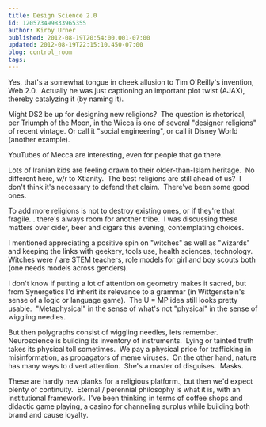 ```yaml
---
title: Design Science 2.0
id: 120573499833965355
author: Kirby Urner
published: 2012-08-19T20:54:00.001-07:00
updated: 2012-08-19T22:15:10.450-07:00
blog: control_room
tags: 
---
```


Yes, that's a somewhat tongue in cheek allusion to Tim O'Reilly's invention, Web 2.0.  Actually he was just captioning an important plot twist (AJAX), thereby catalyzing it (by naming it).

Might DS2 be up for designing new religions?  The question is rhetorical, per Triumph of the Moon, in the Wicca is one of several "designer religions" of recent vintage. Or call it "social engineering", or call it Disney World (another example).

YouTubes of Mecca are interesting, even for people that go there.

Lots of Iranian kids are feeling drawn to their older-than-Islam heritage.  No different here, w/r to Xtianity.  The best religions are still ahead of us?  I don't think it's necessary to defend that claim.  There've been some good ones.

To add more religions is not to destroy existing ones, or if they're that fragile... there's always room for another tribe.  I was discussing these matters over cider, beer and cigars this evening, contemplating choices.

I mentioned appreciating a positive spin on "witches" as well as "wizards" and keeping the links with geekery, tools use, health sciences, technology.  Witches were / are STEM teachers, role models for girl and boy scouts both (one needs models across genders).

I don't know if putting a lot of attention on geometry makes it sacred, but from Synergetics I'd inherit its relevance to a grammar (in Wittgenstein's sense of a logic or language game).  The U = MP idea still looks pretty usable.  "Metaphysical" in the sense of what's not "physical" in the sense of wiggling needles.

But then polygraphs consist of wiggling needles, lets remember.  Neuroscience is building its inventory of instruments.  Lying or tainted truth takes its physical toll sometimes.  We pay a physical price for trafficking in misinformation, as propagators of meme viruses.  On the other hand, nature has many ways to divert attention.  She's a master of disguises.  Masks.

These are hardly new planks for a religious platform., but then we'd expect plenty of continuity.  Eternal / perennial philosophy is what it is, with an institutional framework.  I've been thinking in terms of coffee shops and didactic game playing, a casino for channeling surplus while building both brand and cause loyalty.
